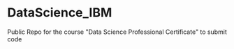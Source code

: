 # DataScience_IBM
Public Repo for the course "Data Science Professional Certificate" to submit code
